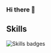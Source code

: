 ### Hi there 👋

<!--
**adryeeel/adryeeel** is a ✨ _special_ ✨ repository because its `README.md` (this file) appears on your GitHub profile.

Here are some ideas to get you started:

- 🔭 I’m currently working on ...
- 🌱 I’m currently learning ...
- 👯 I’m looking to collaborate on ...
- 🤔 I’m looking for help with ...
- 💬 Ask me about ...
- 📫 How to reach me: ...
- 😄 Pronouns: ...
- ⚡ Fun fact: ...
-->

## Skills

![Skills badges](https://skillicons.dev/icons?i=c,bash,git,linux,html,vscode,css,github,scss,vite,js,nodejs,wordpress,markdown,mysql)

